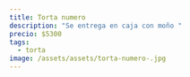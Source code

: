 ```yaml
---
title: Torta numero
description: "Se entrega en caja con moño "
precio: $5300
tags:
  - torta
image: /assets/assets/torta-numero-.jpg
---
```

